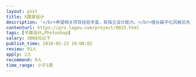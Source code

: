 ```yaml
---                
layout: post       
title: X展架设计           
description: '</br>希望相关项目经验丰富，有独立设计能力。</br>擅长扁平化风格优先考虑！</br>此次设计为X展架设计，具体要求稍后提供word文件说明！</br>'     
contenturl: https://pro.lagou.com/project/8025.html      
tags: [平面设计,Photoshop]            
salary: 3000元以下          
publish_time: 2018-05-23 19:08:02         
review: 91人                   
apply: 2人                   
recommend: 0人                   
time_range: 小于1周              
---                 
```

